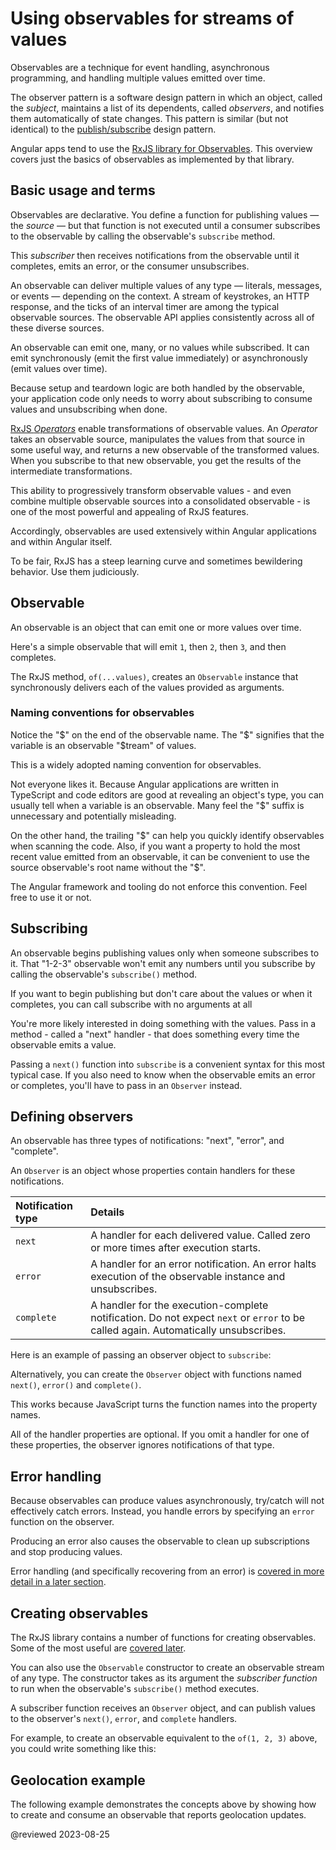 <a id="using-observables-to-pass-values"></a>

# Using observables for streams of values

Observables are a technique for event handling, asynchronous programming, and handling multiple values emitted over time.

The observer pattern is a software design pattern in which an object, called the *subject*, maintains a list of its dependents, called *observers*, and notifies them automatically of state changes.
This pattern is similar (but not identical) to the [publish/subscribe](https://en.wikipedia.org/wiki/Publish%E2%80%93subscribe_pattern) design pattern.

Angular apps tend to use the [RxJS library for Observables](https://rxjs.dev/). This overview covers just the basics of observables as implemented by that library.

## Basic usage and terms

Observables are declarative.  You define a function for publishing values &mdash; the *source* &mdash; but that function is not executed until a consumer subscribes to the observable by calling the observable's `subscribe` method.

This *subscriber* then receives notifications from the observable until it completes, emits an error, or the consumer unsubscribes.

An observable can deliver multiple values of any type &mdash; literals, messages, or events &mdash; depending on the context. A stream of keystrokes, an HTTP response, and the ticks of an interval timer are among the typical observable sources. The observable API applies consistently across all of these diverse sources.

An observable can emit one, many, or no values while subscribed. It can emit synchronously (emit the first value immediately) or asynchronously (emit values over time).

Because setup and teardown logic are both handled by the observable, your application code only needs to worry about subscribing to consume values and unsubscribing when done.

[RxJS *Operators*](guide/rx-library#operators) enable transformations of observable values. An *Operator* takes an observable source, manipulates the values from that source in some useful way, and returns a new observable of the transformed values. When you subscribe to that new observable, you get the results of the intermediate transformations.

This ability to progressively transform observable values - and even combine multiple observable sources into a consolidated observable - is one of the most powerful and appealing of RxJS features.

Accordingly, observables are used extensively within Angular applications and within Angular itself. 

<div class="alert is-helpful">

To be fair, RxJS has a steep learning curve and sometimes bewildering behavior. Use them judiciously.

</div>

## Observable

An observable is an object that can emit one or more values over time.

Here's a simple observable that will emit `1`, then `2`, then `3`, and then completes.

<code-example header="An observable emitting 3 integers" path="observables/src/subscribing.ts" region="observable"></code-example>

<div class="alert is-helpful">

The RxJS method, `of(...values)`, creates an `Observable` instance that synchronously delivers each of the values provided as arguments. 

</div>

### Naming conventions for observables

Notice the "&dollar;" on the end of the observable name. The "&dollar;" signifies that the variable is an observable "&dollar;tream" of values.

This is a widely adopted naming convention for observables. 

Not everyone likes it. Because Angular applications are written in TypeScript and code editors are good at revealing an object's type, you can usually tell  when a variable is an observable. Many feel the "&dollar;" suffix is unnecessary and potentially misleading.

On the other hand, the trailing "&dollar;" can help you quickly identify observables when scanning the code. Also, if you want a property to hold the most recent value emitted from an observable, it can be convenient to use the source observable's root name without the "&dollar;".

The Angular framework and tooling do not enforce this convention. Feel free to use it or not.

## Subscribing

An observable begins publishing values only when someone subscribes to it. That "1-2-3" observable won't emit any numbers until you subscribe by calling the observable's `subscribe()` method.

If you want to begin publishing but don't care about the values or when it completes, you can call subscribe with no arguments at all

<code-example header="Start publishing" path="observables/src/subscribing.ts" region="no-params"></code-example>

You're more likely interested in doing something with the values. Pass in a method - called a "next" handler - that does something every time the observable emits a value.

<code-example header="Subscribe to emitted values" path="observables/src/subscribing.ts" region="next-param"></code-example>

Passing a `next()` function into `subscribe` is a convenient syntax for this most typical case. If you also need to know when the observable emits an error or completes, you'll have to pass in an `Observer` instead.

## Defining observers

An observable has three types of notifications: "next", "error", and "complete".

An `Observer` is an object whose properties contain handlers for these notifications.

| Notification type | Details                                                                                                                            |
| :---------------- | :--------------------------------------------------------------------------------------------------------------------------------- |
| `next`            | A handler for each delivered value. Called zero or more times after execution starts.                                              |
| `error`           | A handler for an error notification. An error halts execution of the observable instance and unsubscribes.                         |
| `complete`        | A handler for the execution-complete notification. Do not expect `next` or `error` to be called again. Automatically unsubscribes. |

Here is an example of passing an observer object to `subscribe`:

<code-example header="Subscribe with full observer object" path="observables/src/subscribing.ts" region="object-param"></code-example>

<div class="alert is-helpful">

Alternatively, you can create the `Observer` object with functions named `next()`, `error()` and `complete()`. 

<code-example path="observables/src/subscribing.ts" region="object-with-fns"></code-example>

This works because JavaScript turns the function names into the property names.

</div>

All of the handler properties are optional.
If you omit a handler for one of these properties, the observer ignores notifications of that type.

## Error handling

Because observables can produce values asynchronously, try/catch will not effectively catch errors.
Instead, you handle errors by specifying an `error` function on the observer.

Producing an error also causes the observable to clean up subscriptions and stop producing values.

<code-example  path="observables/src/subscribing.ts" region="next-or-error"></code-example>

Error handling (and specifically recovering from an error) is [covered in more detail in a later section](guide/rx-library#error-handling).

## Creating observables

The RxJS library contains a number of functions for creating observables. Some of the most useful are [covered later](guide/rx-library#observable-creation-functions).

You can also use the `Observable` constructor to create an observable stream of any type.
The constructor takes as its argument the *subscriber function* to run when the observable's `subscribe()` method executes.

A subscriber function receives an `Observer` object, and can publish values to the observer's `next()`, `error`, and `complete` handlers.

For example, to create an observable equivalent to the `of(1, 2, 3)` above, you could write something like this:

<code-example header="Create observable with constructor" path="observables/src/creating.ts" region="subscriber"></code-example>

## Geolocation example

The following example demonstrates the concepts above by showing how to create and consume an observable that reports geolocation updates.

<code-example header="Observe geolocation updates" class="no-auto-link" path="observables/src/geolocation.ts"></code-example>

<!-- links -->

<!-- external links -->

<!-- end links -->

@reviewed 2023-08-25
